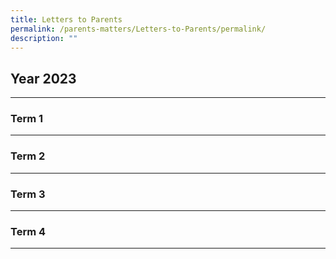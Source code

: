 ```yaml
---
title: Letters to Parents
permalink: /parents-matters/Letters-to-Parents/permalink/
description: ""
---
```

## **Year 2023** 
---
### **Term 1**
---
### **Term 2**
---
### **Term 3**
---
### **Term 4**
---
